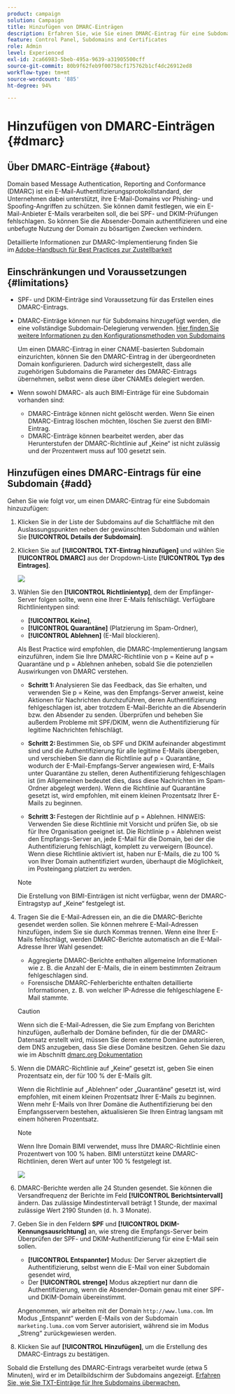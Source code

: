```yaml
---
product: campaign
solution: Campaign
title: Hinzufügen von DMARC-Einträgen
description: Erfahren Sie, wie Sie einen DMARC-Eintrag für eine Subdomain hinzufügen.
feature: Control Panel, Subdomains and Certificates
role: Admin
level: Experienced
exl-id: 2ca66983-5beb-495a-9639-a31905500cff
source-git-commit: 80b9f62feb9f00758cf175762b1cf4dc26912ed8
workflow-type: tm+mt
source-wordcount: '885'
ht-degree: 94%

---
```


# Hinzufügen von DMARC-Einträgen {#dmarc}

## Über DMARC-Einträge {#about}

Domain based Message Authentication, Reporting and Conformance (DMARC) ist ein E-Mail-Authentifizierungsprotokollstandard, der Unternehmen dabei unterstützt, ihre E-Mail-Domains vor Phishing- und Spoofing-Angriffen zu schützen. Sie können damit festlegen, wie ein E-Mail-Anbieter E-Mails verarbeiten soll, die bei SPF- und DKIM-Prüfungen fehlschlagen. So können Sie die Absender-Domain authentifizieren und eine unbefugte Nutzung der Domain zu bösartigen Zwecken verhindern.

Detaillierte Informationen zur DMARC-Implementierung finden Sie im [Adobe-Handbuch für Best Practices zur Zustellbarkeit](https://experienceleague.adobe.com/docs/deliverability-learn/deliverability-best-practice-guide/additional-resources/technotes/implement-dmarc.html?lang=de)

## Einschränkungen und Voraussetzungen {#limitations}

* SPF- und DKIM-Einträge sind Voraussetzung für das Erstellen eines DMARC-Eintrags.
* DMARC-Einträge können nur für Subdomains hinzugefügt werden, die eine vollständige Subdomain-Delegierung verwenden. [Hier finden Sie weitere Informationen zu den Konfigurationsmethoden von Subdomains](subdomains-branding.md#subdomain-delegation-methods)

  Um einen DMARC-Eintrag in einer CNAME-basierten Subdomain einzurichten, können Sie den DMARC-Eintrag in der übergeordneten Domain konfigurieren. Dadurch wird sichergestellt, dass alle zugehörigen Subdomains die Parameter des DMARC-Eintrags übernehmen, selbst wenn diese über CNAMEs delegiert werden.

* Wenn sowohl DMARC- als auch BIMI-Einträge für eine Subdomain vorhanden sind:
   * DMARC-Einträge können nicht gelöscht werden. Wenn Sie einen DMARC-Eintrag löschen möchten, löschen Sie zuerst den BIMI-Eintrag.
   * DMARC-Einträge können bearbeitet werden, aber das Herunterstufen der DMARC-Richtlinie auf „Keine“ ist nicht zulässig und der Prozentwert muss auf 100 gesetzt sein.

## Hinzufügen eines DMARC-Eintrags für eine Subdomain {#add}

Gehen Sie wie folgt vor, um einen DMARC-Eintrag für eine Subdomain hinzuzufügen:

1. Klicken Sie in der Liste der Subdomains auf die Schaltfläche mit den Auslassungspunkten neben der gewünschten Subdomain und wählen Sie **[!UICONTROL Details der Subdomain]**.

1. Klicken Sie auf **[!UICONTROL TXT-Eintrag hinzufügen]** und wählen Sie **[!UICONTROL DMARC]** aus der Dropdown-Liste **[!UICONTROL Typ des Eintrages]**.

   ![](assets/dmarc-add.png)

1. Wählen Sie den **[!UICONTROL Richtlinientyp]**, dem der Empfänger-Server folgen sollte, wenn eine Ihrer E-Mails fehlschlägt. Verfügbare Richtlinientypen sind:

   * **[!UICONTROL Keine]**,
   * **[!UICONTROL Quarantäne]** (Platzierung im Spam-Ordner),
   * **[!UICONTROL Ablehnen]** (E-Mail blockieren).

   Als Best Practice wird empfohlen, die DMARC-Implementierung langsam einzuführen, indem Sie Ihre DMARC-Richtlinie von p = Keine auf p = Quarantäne und p = Ablehnen anheben, sobald Sie die potenziellen Auswirkungen von DMARC verstehen.

   * **Schritt 1:** Analysieren Sie das Feedback, das Sie erhalten, und verwenden Sie p = Keine, was den Empfangs-Server anweist, keine Aktionen für Nachrichten durchzuführen, deren Authentifizierung fehlgeschlagen ist, aber trotzdem E-Mail-Berichte an die Absenderin bzw. den Absender zu senden. Überprüfen und beheben Sie außerdem Probleme mit SPF/DKIM, wenn die Authentifizierung für legitime Nachrichten fehlschlägt.

   * **Schritt 2:** Bestimmen Sie, ob SPF und DKIM aufeinander abgestimmt sind und die Authentifizierung für alle legitime E-Mails übergeben, und verschieben Sie dann die Richtlinie auf p = Quarantäne, wodurch der E-Mail-Empfangs-Server angewiesen wird, E-Mails unter Quarantäne zu stellen, deren Authentifizierung fehlgeschlagen ist (im Allgemeinen bedeutet dies, dass diese Nachrichten im Spam-Ordner abgelegt werden). Wenn die Richtlinie auf Quarantäne gesetzt ist, wird empfohlen, mit einem kleinen Prozentsatz Ihrer E-Mails zu beginnen.

   * **Schritt 3:** Festegen der Richtlinie auf p = Ablehnen. HINWEIS: Verwenden Sie diese Richtlinie mit Vorsicht und prüfen Sie, ob sie für Ihre Organisation geeignet ist. Die Richtlinie p = Ablehnen weist den Empfangs-Server an, jede E-Mail für die Domain, bei der die Authentifizierung fehlschlägt, komplett zu verweigern (Bounce). Wenn diese Richtlinie aktiviert ist, haben nur E-Mails, die zu 100 % von Ihrer Domain authentifiziert wurden, überhaupt die Möglichkeit, im Posteingang platziert zu werden.

   >[!NOTE]
   >
   > Die Erstellung von BIMI-Einträgen ist nicht verfügbar, wenn der DMARC-Eintragstyp auf „Keine“ festgelegt ist.

1. Tragen Sie die E-Mail-Adressen ein, an die die DMARC-Berichte gesendet werden sollen. Sie können mehrere E-Mail-Adressen hinzufügen, indem Sie sie durch Kommas trennen. Wenn eine Ihrer E-Mails fehlschlägt, werden DMARC-Berichte automatisch an die E-Mail-Adresse Ihrer Wahl gesendet:

   * Aggregierte DMARC-Berichte enthalten allgemeine Informationen wie z. B. die Anzahl der E-Mails, die in einem bestimmten Zeitraum fehlgeschlagen sind.
   * Forensische DMARC-Fehlerberichte enthalten detaillierte Informationen, z. B. von welcher IP-Adresse die fehlgeschlagene E-Mail stammte.

   >[!CAUTION]
   >
   >Wenn sich die E-Mail-Adressen, die Sie zum Empfang von Berichten hinzufügen, außerhalb der Domäne befinden, für die der DMARC-Datensatz erstellt wird, müssen Sie deren externe Domäne autorisieren, dem DNS anzugeben, dass Sie diese Domäne besitzen. Gehen Sie dazu wie im Abschnitt [dmarc.org Dokumentation](https://dmarc.org/2015/08/receiving-dmarc-reports-outside-your-domain)

1. Wenn die DMARC-Richtlinie auf „Keine“ gesetzt ist, geben Sie einen Prozentsatz ein, der für 100 % der E-Mails gilt.

   Wenn die Richtlinie auf „Ablehnen“ oder „Quarantäne“ gesetzt ist, wird empfohlen, mit einem kleinen Prozentsatz Ihrer E-Mails zu beginnen. Wenn mehr E-Mails von Ihrer Domäne die Authentifizierung bei den Empfangsservern bestehen, aktualisieren Sie Ihren Eintrag langsam mit einem höheren Prozentsatz.

   >[!NOTE]
   >
   >Wenn Ihre Domain BIMI verwendet, muss Ihre DMARC-Richtlinie einen Prozentwert von 100 % haben. BIMI unterstützt keine DMARC-Richtlinien, deren Wert auf unter 100 % festgelegt ist.

   ![](assets/dmarc-add2.png)

1. DMARC-Berichte werden alle 24 Stunden gesendet. Sie können die Versandfrequenz der Berichte im Feld **[!UICONTROL Berichtsintervall]** ändern. Das zulässige Mindestintervall beträgt 1 Stunde, der maximal zulässige Wert 2190 Stunden (d. h. 3 Monate).

1. Geben Sie in den Feldern **SPF** und **[!UICONTROL DKIM-Kennungsausrichtung]** an, wie streng die Empfangs-Server beim Überprüfen der SPF- und DKIM-Authentifizierung für eine E-Mail sein sollen.

   * **[!UICONTROL Entspannter]** Modus: Der Server akzeptiert die Authentifizierung, selbst wenn die E-Mail von einer Subdomain gesendet wird,
   * Der **[!UICONTROL strenge]** Modus akzeptiert nur dann die Authentifizierung, wenn die Absender-Domain genau mit einer SPF- und DKIM-Domain übereinstimmt.

   Angenommen, wir arbeiten mit der Domain `http://www.luma.com`. Im Modus „Entspannt“ werden E-Mails von der Subdomain `marketing.luma.com` vom Server autorisiert, während sie im Modus „Streng“ zurückgewiesen werden.

1. Klicken Sie auf **[!UICONTROL Hinzufügen]**, um die Erstellung des DMARC-Eintrags zu bestätigen.

Sobald die Erstellung des DMARC-Eintrags verarbeitet wurde (etwa 5 Minuten), wird er im Detailbildschirm der Subdomains angezeigt. [Erfahren Sie, wie Sie TXT-Einträge für Ihre Subdomains überwachen.](gs-txt-records.md#monitor)
